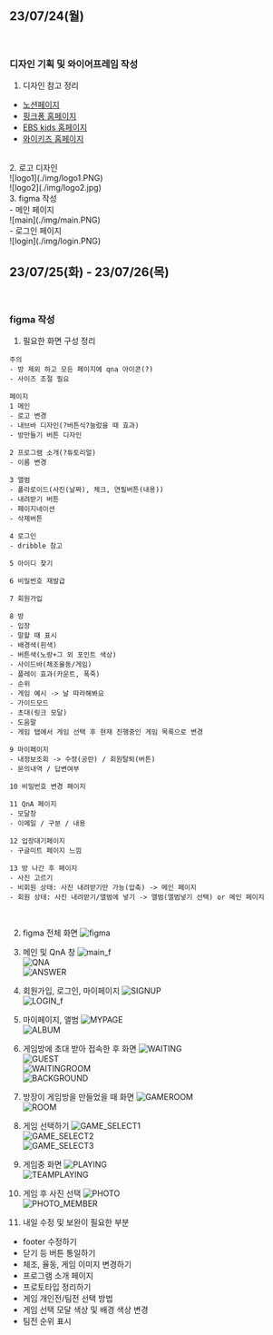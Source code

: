 ## 23/07/24(월)
<br />

### 디자인 기획 및 와이어프레임 작성

  1. 디자인 참고 정리
  - [노션페이지](https://www.notion.so/029bb64b7d584e9aa7d60a6c3207a2eb?pvs=4)
  - [핑크퐁 홈페이지](https://www.pinkfong.com/ko/)
  - [EBS kids 홈페이지](https://www.ebs.co.kr/kids)
  - [와이키즈 홈페이지](https://whykids.co.kr/?utm_source=google_pc&utm_medium=sa&utm_campaign=whykids23&utm_term=)
  <br />
  2. 로고 디자인
  <br />
  ![logo1](./img/logo1.PNG)
  <br />
  ![logo2](./img/logo2.jpg)
  <br />
  3. figma 작성
  <br />
  - 메인 페이지
  <br />
  ![main](./img/main.PNG)
  <br />
  - 로그인 페이지
  <br />
  ![login](./img/login.PNG)

<br />

## 23/07/25(화) - 23/07/26(목)
<br />

### figma 작성
1. 필요한 화면 구성 정리
  ```
  주의
  - 방 제외 하고 모든 페이지에 qna 아이콘(?)
  - 사이즈 조절 필요
  
  페이지
  1 메인
  - 로고 변경
  - 내브바 디자인(?버튼식?눌렀을 때 효과)
  - 방만들기 버튼 디자인
  
  2 프로그램 소개(?튜토리얼)
  - 이름 변경
  
  3 앨범 
  - 폴라로이드(사진(날짜), 체크, 연필버튼(내용))
  - 내려받기 버튼
  - 페이지네이션
  - 삭제버튼
  
  4 로그인
  - dribble 참고
  
  5 아이디 찾기

  6 비밀번호 재발급

  7 회원가입

  8 방
  - 입장
  - 말할 때 표시
  - 배경색(흰색)
  - 버튼색(노랑+그 외 포인트 색상)
  - 사이드바(체조율동/게임)
  - 플레이 효과(카운트, 폭죽)
  - 순위
  - 게임 예시 -> 날 따라해봐요
  - 가이드모드
  - 초대(링크 모달)
  - 도움말
  - 게임 탭에서 게임 선택 후 현재 진행중인 게임 목록으로 변경

  9 마이페이지
  - 내정보조회 -> 수정(공란) / 회원탈퇴(버튼)
  - 문의내역 / 답변여부
  
  10 비밀번호 변경 페이지

  11 QnA 페이지
  - 모달창
  - 이메일 / 구분 / 내용
  
  12 입장대기페이지
  - 구글미트 페이지 느낌
  
  13 방 나간 후 페이지
  - 사진 고르기
  - 비회원 상태: 사진 내려받기만 가능(압축) -> 메인 페이지
  - 회원 상태: 사진 내려받기/앨범에 넣기 -> 앨범(앨범넣기 선택) or 메인 페이지
  ```
<br />

2. figma 전체 화면
![figma](./img/figma.PNG)

3. 메인 및 QnA 창
![main_f](./img/main_f.PNG)<br />
![QNA](./img/QNA.PNG)<br />
![ANSWER](./img/ANSWER.PNG)<br />

4. 회원가입, 로그인, 마이페이지
![SIGNUP](./img/SIGNUP.PNG)<br />
![LOGIN_f](./img/LOGIN_f.PNG)<br />

5. 마이페이지, 앨범
![MYPAGE](./img/MYPAGE.PNG)<br />
![ALBUM](./img/ALBUM.PNG)<br />

6. 게임방에 초대 받아 접속한 후 화면
![WAITING](./img/WAITING.PNG)<br />
![GUEST](./img/GUEST.PNG)<br />
![WAITINGROOM](./img/WAITINGROOM.PNG)<br />
![BACKGROUND](./img/BACKGROUND.PNG)<br />

7. 방장이 게임방을 만들었을 때 화면
![GAMEROOM](./img/GAMEROOM.PNG)<br />
![ROOM](./img/ROOM.PNG)<br />

8. 게임 선택하기
![GAME_SELECT1](./img/GAME_SELECT1.PNG)<br />
![GAME_SELECT2](./img/GAME_SELECT2.PNG)<br />
![GAME_SELECT3](./img/GAME_SELECT3.PNG)<br />

9. 게임중 화면
![PLAYING](./img/PLAYING.PNG)<br />
![TEAMPLAYING](./img/TEAMPLAYING.PNG)<br />

10. 게임 후 사진 선택
![PHOTO](./img/PHOTO.PNG)<br />
![PHOTO_MEMBER](./img/PHOTO_MEMBER.PNG)<br />

11. 내일 수정 및 보완이 필요한 부분
- footer 수정하기
- 닫기 등 버튼 통일하기
- 체조, 율동, 게임 이미지 변경하기
- 프로그램 소개 페이지
- 프로토타입 정리하기
- 게임 개인전/팀전 선택 방법
- 게임 선택 모달 색상 및 배경 색상 변경
- 팀전 순위 표시